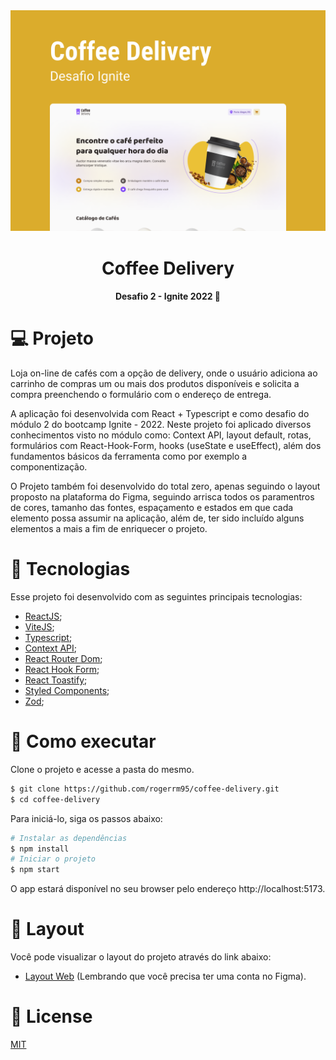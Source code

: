 <div align='center'>
  <img src="./src/assets/capa-coffee-delivery.png" alt="Logo">
</div>

<h1 align='center'>
Coffee Delivery
</h1>

<h4 align='center'>
Desafio 2 - Ignite 2022 🚀
</h4>

 # 💻 Projeto
 
Loja on-line de cafés com a opção de delivery, onde o usuário adiciona ao carrinho de compras um ou mais dos produtos disponíveis e solicita a compra preenchendo o formulário com o endereço de entrega.

A aplicação foi desenvolvida com React + Typescript e como desafio do módulo 2 do bootcamp Ignite - 2022. Neste projeto foi aplicado diversos conhecimentos visto no módulo como: Context API, layout default, rotas, formulários com React-Hook-Form, hooks (useState e useEffect), além dos fundamentos básicos da ferramenta como por exemplo a componentização.

O Projeto também foi desenvolvido do total zero, apenas seguindo o layout proposto na plataforma do Figma, seguindo arrisca todos os paramentros de cores, tamanho das fontes, espaçamento e estados em que cada elemento possa assumir na aplicação, além de, ter sido incluído alguns elementos a mais a fim de enriquecer o projeto.
 
 # 🧪 Tecnologias

Esse projeto foi desenvolvido com as seguintes principais tecnologias:
- [ReactJS](https://pt-br.reactjs.org/);
- [ViteJS](https://vitejs.dev/);
- [Typescript](https://www.typescriptlang.org/);
- [Context API](https://pt-br.reactjs.org/docs/context.html);
- [React Router Dom](https://v5.reactrouter.com/web/guides/quick-start);
- [React Hook Form](https://react-hook-form.com/);
- [React Toastify](https://www.npmjs.com/package/react-toastify);
- [Styled Components](https://styled-components.com/);
- [Zod](https://github.com/colinhacks/zod);

# 🚀 Como executar

Clone o projeto e acesse a pasta do mesmo.

```bash
$ git clone https://github.com/rogerrm95/coffee-delivery.git
$ cd coffee-delivery
```
Para iniciá-lo, siga os passos abaixo:
```bash
# Instalar as dependências
$ npm install
# Iniciar o projeto
$ npm start
```
O app estará disponível no seu browser pelo endereço http://localhost:5173.

# 🎨 Layout
Você pode visualizar o layout do projeto através do link abaixo:
- [Layout Web](https://www.figma.com/file/2TktBsxzBlrsXwM7bVl6hm/Coffee-Delivery) (Lembrando que você precisa ter uma conta no Figma).

# 📃 License
[MIT](https://choosealicense.com/licenses/mit/)